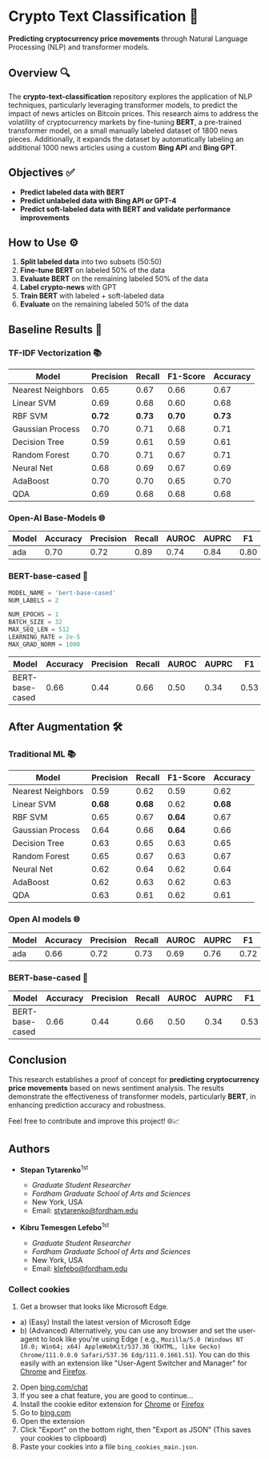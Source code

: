 # Crypto Text Classification 🚀

**Predicting cryptocurrency price movements** through Natural Language Processing (NLP) and transformer models.

## Overview 🔍

The **crypto-text-classification** repository explores the application of NLP techniques, particularly leveraging
transformer models, to predict the impact of news articles on Bitcoin prices. This research aims to address the
volatility of cryptocurrency markets by fine-tuning **BERT**, a pre-trained transformer model, on a small manually
labeled dataset of 1800 news pieces. Additionally, it expands the dataset by automatically labeling an additional 1000
news articles using a custom **Bing API** and **Bing GPT**.

## Objectives ✅

- **Predict labeled data with BERT**
- **Predict unlabeled data with Bing API or GPT-4**
- **Predict soft-labeled data with BERT and validate performance improvements**

## How to Use ⚙️

1. **Split labeled data** into two subsets (50:50)
2. **Fine-tune BERT** on labeled 50% of the data
3. **Evaluate BERT** on the remaining labeled 50% of the data
4. **Label crypto-news** with GPT
5. **Train BERT** with labeled + soft-labeled data
6. **Evaluate** on the remaining labeled 50% of the data

## Baseline Results 🧸

### TF-IDF Vectorization 📚

| Model             | Precision | Recall   | F1-Score | Accuracy |
|-------------------|-----------|----------|----------|----------|
| Nearest Neighbors | 0.65      | 0.67     | 0.66     | 0.67     |
| Linear SVM        | 0.69      | 0.68     | 0.60     | 0.68     |
| RBF SVM           | **0.72**  | **0.73** | **0.70** | **0.73** |
| Gaussian Process  | 0.70      | 0.71     | 0.68     | 0.71     |
| Decision Tree     | 0.59      | 0.61     | 0.59     | 0.61     |
| Random Forest     | 0.70      | 0.71     | 0.67     | 0.71     |
| Neural Net        | 0.68      | 0.69     | 0.67     | 0.69     |
| AdaBoost          | 0.70      | 0.70     | 0.65     | 0.70     |
| QDA               | 0.69      | 0.68     | 0.68     | 0.68     |

### Open-AI Base-Models 🌐

| Model | Accuracy | Precision | Recall | AUROC | AUPRC | F1   |
|-------|----------|-----------|--------|-------|-------|------|
| ada   | 0.70     | 0.72      | 0.89   | 0.74  | 0.84  | 0.80 |

### BERT-base-cased 🧩

```python
MODEL_NAME = 'bert-base-cased'
NUM_LABELS = 2

NUM_EPOCHS = 1
BATCH_SIZE = 32
MAX_SEQ_LEN = 512
LEARNING_RATE = 2e-5
MAX_GRAD_NORM = 1000
```

| Model           | Accuracy | Precision | Recall | AUROC | AUPRC | F1   |
|-----------------|----------|-----------|--------|-------|-------|------|
| BERT-base-cased | 0.66     | 0.44      | 0.66   | 0.50  | 0.34  | 0.53 |

## After Augmentation 🛠

### Traditional ML 📚

| Model             | Precision | Recall   | F1-Score | Accuracy |
|-------------------|-----------|----------|----------|----------|
| Nearest Neighbors | 0.59      | 0.62     | 0.59     | 0.62     |
| Linear SVM        | **0.68**  | **0.68** | 0.62     | **0.68** |
| RBF SVM           | 0.65      | 0.67     | **0.64** | 0.67     |
| Gaussian Process  | 0.64      | 0.66     | **0.64** | 0.66     |
| Decision Tree     | 0.63      | 0.65     | 0.63     | 0.65     |
| Random Forest     | 0.65      | 0.67     | 0.63     | 0.67     |
| Neural Net        | 0.62      | 0.64     | 0.62     | 0.64     |
| AdaBoost          | 0.62      | 0.63     | 0.62     | 0.63     |
| QDA               | 0.63      | 0.61     | 0.62     | 0.61     |

### Open AI models 🌐

| Model | Accuracy | Precision | Recall | AUROC | AUPRC | F1   |
|-------|----------|-----------|--------|-------|-------|------|
| ada   | 0.66     | 0.72      | 0.73   | 0.69  | 0.76  | 0.72 |

### BERT-base-cased 🧩

| Model           | Accuracy | Precision | Recall | AUROC | AUPRC | F1   |
|-----------------|----------|-----------|--------|-------|-------|------|
| BERT-base-cased | 0.66     | 0.44      | 0.66   | 0.50  | 0.34  | 0.53 |

## Conclusion

This research establishes a proof of concept for **predicting cryptocurrency price movements** based on news sentiment
analysis. The results demonstrate the effectiveness of transformer models, particularly **BERT**, in enhancing
prediction accuracy and robustness.

Feel free to contribute and improve this project! 🌐📈

## Authors

- **Stepan Tytarenko**<sup>1st</sup>
  - *Graduate Student Researcher*
  - *Fordham Graduate School of Arts and Sciences*
  - New York, USA
  - Email: stytarenko@fordham.edu

- **Kibru Temesgen Lefebo**<sup>1st</sup>
  - *Graduate Student Researcher*
  - *Fordham Graduate School of Arts and Sciences*
  - New York, USA
  - Email: klefebo@fordham.edu


### Collect cookies

1. Get a browser that looks like Microsoft Edge.

- a) (Easy) Install the latest version of Microsoft Edge
- b) (Advanced) Alternatively, you can use any browser and set the user-agent to look like you're using Edge (
  e.g., `Mozilla/5.0 (Windows NT 10.0; Win64; x64) AppleWebKit/537.36 (KHTML, like Gecko) Chrome/111.0.0.0 Safari/537.36 Edg/111.0.1661.51`).
  You can do this easily with an extension like "User-Agent Switcher and Manager"
  for [Chrome](https://chrome.google.com/webstore/detail/user-agent-switcher-and-m/bhchdcejhohfmigjafbampogmaanbfkg)
  and [Firefox](https://addons.mozilla.org/en-US/firefox/addon/user-agent-string-switcher/).

2. Open [bing.com/chat](https://bing.com/chat)
3. If you see a chat feature, you are good to continue...
4. Install the cookie editor extension
   for [Chrome](https://chrome.google.com/webstore/detail/cookie-editor/hlkenndednhfkekhgcdicdfddnkalmdm)
   or [Firefox](https://addons.mozilla.org/en-US/firefox/addon/cookie-editor/)
5. Go to [bing.com](https://bing.com)
6. Open the extension
7. Click "Export" on the bottom right, then "Export as JSON" (This saves your cookies to clipboard)
8. Paste your cookies into a file `bing_cookies_main.json`.

[//]: # (   - NOTE: The **cookies file name MUST follow the regex pattern `bing_cookies_*.json`**, so that they could be recognized by internal cookie processing mechanisms)
